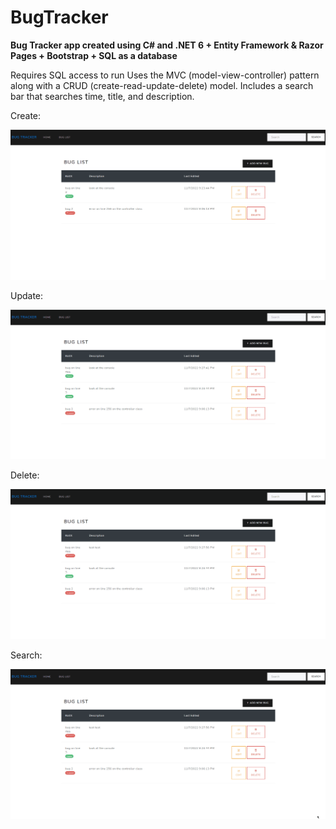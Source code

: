 # BugTracker
 **Bug Tracker app created using C# and .NET 6 + Entity Framework & Razor Pages + Bootstrap + SQL as a database**

Requires SQL access to run
Uses the MVC (model-view-controller) pattern along with a CRUD (create-read-update-delete) model.
Includes a search bar that searches time, title, and description.

Create:
<p align="center">
<img src="gifs/Add.gif">

Update:
<p align="center">
<img src="gifs/Edit.gif">

Delete:
<p align="center">
<img src="gifs/Delete.gif">

Search:
<p align="center">
<img src="gifs/Search.gif">
